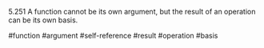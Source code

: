 5.251 A function cannot be its own argument, but the result of an operation can be its own basis.

#function #argument #self-reference  #result #operation #basis